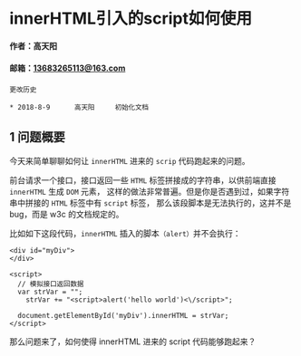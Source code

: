 # innerHTML引入的script如何使用

#### 作者：高天阳
#### 邮箱：13683265113@163.com

```
更改历史

* 2018-8-9      高天阳	    初始化文档

```

## 1 问题概要

今天来简单聊聊如何让 `innerHTML` 进来的 `scrip` 代码跑起来的问题。

前台请求一个接口，接口返回一些 `HTML` 标签拼接成的字符串，以供前端直接 `innerHTML` 生成 `DOM` 元素，
这样的做法非常普遍。但是你是否遇到过，如果字符串中拼接的 `HTML` 标签中有 `script` 标签，
那么该段脚本是无法执行的，这并不是 bug，而是 w3c 的文档规定的。

比如如下这段代码，`innerHTML` 插入的脚本`（alert）`并不会执行：

```
<div id="myDiv">
</div>

<script>
  // 模拟接口返回数据
  var strVar = "";
    strVar += "<script>alert('hello world')<\/script>";

  document.getElementById('myDiv').innerHTML = strVar;
</script>
```
那么问题来了，如何使得 innerHTML 进来的 script 代码能够跑起来？

